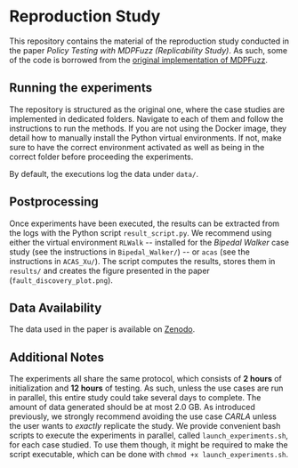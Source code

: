 # Reproduction Study

This repository contains the material of the reproduction study conducted in the paper *Policy Testing with MDPFuzz (Replicability Study)*.
As such, some of the code is borrowed from the [original implementation of MDPFuzz](https://github.com/Qi-Pang/MDPFuzz).

## Running the experiments

The repository is structured as the original one, where the case studies are implemented in dedicated folders.
Navigate to each of them and follow the instructions to run the methods.
If you are not using the Docker image, they detail how to manually install the Python virtual environments.
If not, make sure to have the correct environment activated as well as being in the correct folder before proceeding the experiments.
<!-- We had to make changes in the original code and updated the README files accordingly.
Nevertheless, we kept the original instructions (`ORIGINAL_README.md`). -->
By default, the executions log the data under `data/`.

## Postprocessing

Once experiments have been executed, the results can be extracted from the logs with the Python script `result_script.py`.
We recommend using either the virtual environment `RLWalk` -- installed for the *Bipedal Walker* case study (see the instructions in `Bipedal_Walker/`) -- or `acas` (see the instructions in `ACAS_Xu/`).
The script computes the results, stores them in `results/` and creates the figure presented in the paper (`fault_discovery_plot.png`).

## Data Availability

The data used in the paper is available on [Zenodo](https://zenodo.org/records/10910437).

## Additional Notes

The experiments all share the same protocol, which consists of **2 hours** of initialization and **12 hours** of testing.
As such, unless the use cases are run in parallel, this entire study could take several days to complete.
The amount of data generated should be at most 2.0 GB.
As introduced previously, we strongly recommend avoiding the use case *CARLA* unless the user wants to *exactly* replicate the study.
We provide convenient bash scripts to execute the experiments in parallel, called `launch_experiments.sh`, for each case studied.
To use them though, it might be required to make the script executable, which can be done with `chmod +x launch_experiments.sh`.